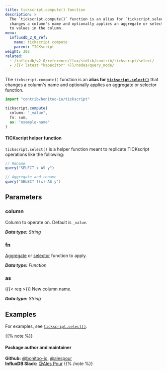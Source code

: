 ```yaml
---
title: tickscript.compute() function
description: >
  The `tickscript.compute()` function is an alias for `tickscript.select()` that
  changes a column's name and optionally applies an aggregate or selector function
  to values in the column.
menu:
  influxdb_2_0_ref:
    name: tickscript.compute
    parent: TICKscript
weight: 302
related:
  - /influxdb/v2.0/reference/flux/stdlib/contrib/tickscript/select/
  - /{{< latest "kapacitor" >}}/nodes/query_node/
---
```


The `tickscript.compute()` function is an **alias for
[`tickscript.select()`](/influxdb/v2.0/reference/flux/stdlib/contrib/tickscript/select/)**
that changes a column's name and optionally applies an aggregate or selector function.

```js
import "contrib/bonitoo-io/tickscript"

tickscript.compute(
  column: "_value",
  fn: sum,
  as: "example-name"
)
```

#### TICKscript helper function
`tickscript.select()` is a helper function meant to replicate TICKscript operations
like the following:

```js
// Rename
query("SELECT x AS y")

// Aggregate and rename
query("SELECT f(x) AS y")
```

## Parameters

### column
Column to operate on.
Default is `_value`.

_**Data type:** String_

### fn
[Aggregate](/influxdb/v2.0/reference/flux/stdlib/built-in/transformations/aggregates/)
or [selector](/influxdb/v2.0/reference/flux/stdlib/built-in/transformations/selectors/)
function to apply.

_**Data type:** Function_

### as
({{< req >}})
New column name.

_**Data type:** String_

## Examples

For examples, see [`tickscript.select()`](/influxdb/v2.0/reference/flux/stdlib/contrib/tickscript/select/#examples).

{{% note %}}
#### Package author and maintainer
**Github:** [@bonitoo-io](https://github.com/bonitoo-io), [@alespour](https://github.com/alespour)  
**InfluxDB Slack:** [@Ales Pour](https://influxdata.com/slack)
{{% /note %}}

